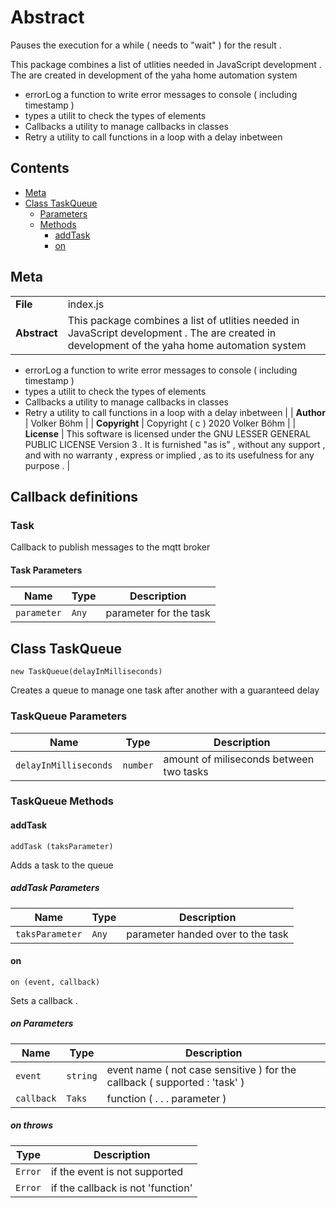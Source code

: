 <!-- This file is generated by jsmddoc version 0.1 -->

# Abstract

Pauses the execution for a while ( needs to "wait" ) for the result .

This package combines a list of utlities needed in JavaScript development . The are created in development of the yaha home automation system

- errorLog a function to write error messages to console ( including timestamp )
- types a utilit to check the types of elements
- Callbacks a utility to manage callbacks in classes
- Retry a utility to call functions in a loop with a delay inbetween

## Contents

- [Meta](#Meta)
- [Class TaskQueue](#Class-TaskQueue)
  - [Parameters](#TaskQueue-Parameters)
  - [Methods](#TaskQueue-Methods)
    - [addTask](#addTask)
    - [on](#on)

## Meta

| | |
| --- | --- |
| **File** | index.js |
| **Abstract** | This package combines a list of utlities needed in JavaScript development . The are created in development of the yaha home automation system

- errorLog a function to write error messages to console ( including timestamp )
- types a utilit to check the types of elements
- Callbacks a utility to manage callbacks in classes
- Retry a utility to call functions in a loop with a delay inbetween |
| **Author** | Volker Böhm |
| **Copyright** | Copyright ( c ) 2020 Volker Böhm |
| **License** | This software is licensed under the GNU LESSER GENERAL PUBLIC LICENSE Version 3 . It is furnished "as is" , without any support , and with no warranty , express or implied , as to its usefulness for any purpose . |

## Callback definitions

### Task

Callback to publish messages to the mqtt broker

#### Task Parameters

| Name | Type | Description |
| ---------- | ------------ | ----------------- |
| `parameter` | `Any` | parameter for the task | |

## Class TaskQueue

`new TaskQueue(delayInMilliseconds)`

Creates a queue to manage one task after another with a guaranteed delay

### TaskQueue Parameters

| Name | Type | Description |
| ---------- | ------------ | ----------------- |
| `delayInMilliseconds` | `number` | amount of miliseconds between two tasks | |

### TaskQueue Methods

#### addTask

`addTask (taksParameter)`

Adds a task to the queue

##### addTask Parameters

| Name | Type | Description |
| ---------- | ------------ | ----------------- |
| `taksParameter` | `Any` | parameter handed over to the task | |

#### on

`on (event, callback)`

Sets a callback .

##### on Parameters

| Name | Type | Description |
| ---------- | ------------ | ----------------- |
| `event` | `string` | event name ( not case sensitive ) for the callback ( supported : 'task' ) | |
| `callback` | `Taks` | function ( . . . parameter ) | |

##### on throws

| Type | Description |
| ---- | ----------- |
| `Error` | if the event is not supported |
| `Error` | if the callback is not 'function' |
